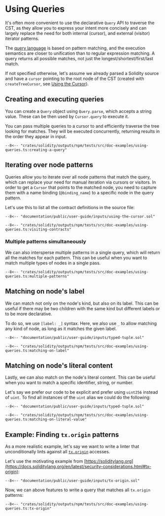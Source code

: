 # Using Queries

It's often more convenient to use the declarative `Query` API to traverse the CST, as they allow you to express your intent more concisely and can largely replace the need for both internal (cursor), and external (visitor) iterator patterns.

The [query language](./../tree-query-language.md) is based on pattern matching, and the execution semantics are closer to unification than to regular expression matching. A query returns all possible matches, not just the longest/shortest/first/last match.

If not specified otherwise, let's assume we already parsed a Solidity source and have a `cursor` pointing to the root node of the CST (created with `createTreeCursor`, see [Using the Cursor](./using-the-cursor.md)).

## Creating and executing queries

You can create a `Query` object using `Query.parse`, which accepts a string value. These can be then used by `Cursor.query` to execute it.

You can pass multiple queries to a cursor to and efficiently traverse the tree looking for matches. They will be executed concurrently, returning results in the order they appear in input.

```{ .ts }
--8<-- "crates/solidity/outputs/npm/tests/src/doc-examples/using-queries.ts:creating-a-query"
```

## Iterating over node patterns

Queries allow you to iterate over all node patterns that match the query, which can replace your need for manual iteration via cursors or visitors. In order to get a `Cursor` that points to the matched node, you need to capture them with a name binding (`@binding_name`) to a specific node in the query pattern.

Let's use this to list all the contract definitions in the source file:

```solidity title="input.sol"
--8<-- "documentation/public/user-guide/inputs/using-the-cursor.sol"
```

```{ .ts }
--8<-- "crates/solidity/outputs/npm/tests/src/doc-examples/using-queries.ts:visiting-contracts"
```

### Multiple patterns simultaneously

We can also intersperse multiple patterns in a single query, which will return all the matches for each pattern. This can be useful when you want to match multiple types of nodes in a single pass.

```{ .ts }
--8<-- "crates/solidity/outputs/npm/tests/src/doc-examples/using-queries.ts:multiple-patterns"
```

## Matching on node's label

We can match not only on the node's kind, but also on its label. This can be useful if there may be two children with the same kind but different labels or to be more declarative.

To do so, we use `[label: _]` syntax. Here, we also use `_` to allow matching any kind of node, as long as it matches the given label.

```solidity title="input.sol"
--8<-- "documentation/public/user-guide/inputs/typed-tuple.sol"
```

```{ .ts }
--8<-- "crates/solidity/outputs/npm/tests/src/doc-examples/using-queries.ts:matching-on-label"
```

## Matching on node's literal content

Lastly, we can also match on the node's literal content. This can be useful when you want to match a specific identifier, string, or number.

Let's say we prefer our code to be explicit and prefer using `uint256` instead of `uint`. To find all instances of the `uint` alias we could do the following:

```solidity title="input.sol"
--8<-- "documentation/public/user-guide/inputs/typed-tuple.sol"
```

```{ .ts }
--8<-- "crates/solidity/outputs/npm/tests/src/doc-examples/using-queries.ts:matching-on-literal-value"
```

## Example: Finding `tx.origin` patterns

As a more realistic example, let's say we want to write a linter that unconditionally lints against all [`tx.origin`](https://docs.soliditylang.org/en/latest/security-considerations.html#tx-origin) accesses.

Let's use the motivating example from [https://soliditylang.org](https://docs.soliditylang.org/en/latest/security-considerations.html#tx-origin):

```solidity title="input.sol"
--8<-- "documentation/public/user-guide/inputs/tx-origin.sol"
```

Now, we can above features to write a query that matches all `tx.origin` patterns:

```{ .ts }
--8<-- "crates/solidity/outputs/npm/tests/src/doc-examples/using-queries.ts:tx-origin"
```
